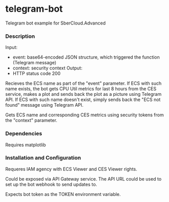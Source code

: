 # telegram-bot
Telegram bot example for SberCloud.Advanced

### Description
Input:
- event: base64-encoded JSON structure, which triggered the function (Telegram message)
- context: security context
Output:
- HTTP status code 200

Recieves the ECS name as part of the "event" parameter.
If ECS with such name exists, the bot gets CPU Util metrics for last 8 hours from the CES service, makes a plot and sends back the plot as a picture using Telegram API.
If ECS with such name doesn't exist, simply sends back the "ECS not found" message using Telegram API.

Gets ECS name and corresponding CES metrics using security tokens from the "context" parameter.

### Dependencies
Requires matplotlib

### Installation and Configuration
Requeres IAM agency with ECS Viewer and CES Viewer rights.

Could be exposed via API Gateway service.
The API URL could be used to set up the bot webhook to send updates to.

Expects bot token as the TOKEN environment variable.
